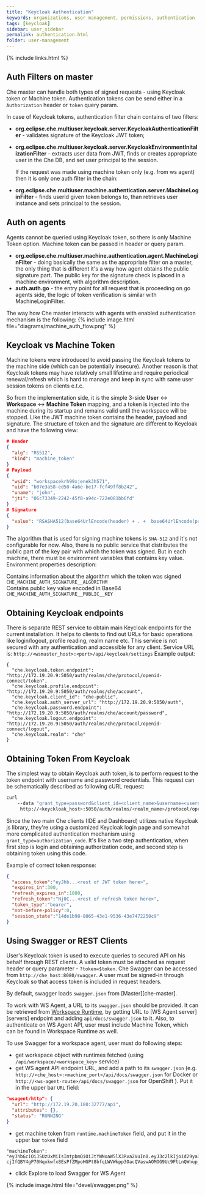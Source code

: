 ```yaml
---
title: "Keycloak Authentication"
keywords: organizations, user management, permissions, authentication
tags: [keycloak]
sidebar: user_sidebar
permalink: authentication.html
folder: user-management
---
```

{% include links.html %}

## Auth Filters on master
 Che master can handle both types of signed requests - using Keycloak token or Machine token.
 Authentication tokens can be send either in a `Authorization` header or `token` query param.

 In case of Keycloak tokens, authentication filter chain contains of two filters:

- **org.eclipse.che.multiuser.keycloak.server.KeycloakAuthenticationFilter** - validates signature of the Keycloak JWT token;
- **org.eclipse.che.multiuser.keycloak.server.KeycloakEnvironmentInitalizationFilter** - extracts user data from JWT, finds or creates
     appropriate user in the Che DB, and set user principal to the session.

  If the request was made using machine token only (e.g. from ws agent) then it is only one auth filter in the chain:

- **org.eclipse.che.multiuser.machine.authentication.server.MachineLoginFilter** - finds userId given token belongs to, than retrieves user instance and sets principal to the session.

## Auth on agents
  Agents cannot be queried using Keycloak token, so there is only Machine Token option. Machine token can be passed in header or query param.

- **org.eclipse.che.multiuser.machine.authentication.agent.MachineLoginFilter** - doing basically the same as the appropriate filter on a master, the only thing that is different it's a way how agent obtains the public signature part. The public key for the signature check is placed in a machine environment, with algorithm description.
- **auth.auth.go** - the entry point for all request that is proceeding on go agents side, the logic of token verification is similar with MachineLoginFilter.

The way how Che master interacts with agents with enabled authentication mechanism is the following:
{% include image.html file="diagrams/machine_auth_flow.png" %}

## Keycloak vs Machine Token

Machine tokens were introduced to avoid passing the Keycloak tokens to the machine side (which can be potentially insecure). Another reason is that Keycloak tokens may have relatively small lifetime and require periodical renewal/refresh which is hard to manage and keep in sync with same user session tokens on clients e.t.c.

So from the implementation side, it is the simple 3-side **User** <-> **Workspace** <-> **Machine Token** mapping, and a token is injected into the machine during its startup and remains valid until the workspace will be stopped.
Like the JWT machine token contains the header, payload and signature. The structure of token and the signature are different to Keycloak and have the following view:
``` json
# Header
{
  "alg": "RS512",
  "kind": "machine_token"
}
# Payload
{
  "wsid": "workspacekrh99xjenek3h571",
  "uid": "b07e3a58-ed50-4a6e-be17-fcf49ff8b242",
  "uname": "john",
  "jti": "06c73349-2242-45f8-a94c-722e081bb6fd"
}
# Signature
{
  "value": "RSASHA512(base64UrlEncode(header) + . +  base64UrlEncode(payload))"
}

```
The algorithm that is used for signing machine tokens is `SHA-512` and it's not configurable for now. Also, there is no public service that distributes the public part of the key pair with which the token was signed. But in each machine, there must be environment variables that contains key value. Environment properties description:

Contains information about the algorithm which the token was signed<br>
`CHE_MACHINE_AUTH_SIGNATURE__ALGORITHM`<br>
Contains public key value encoded in Base64<br>
`CHE_MACHINE_AUTH_SIGNATURE__PUBLIC__KEY`


## Obtaining Keycloak endpoints

There is separate REST service to obtain main Keycloak endpoints for the current installation. It helps to clients to find out URLs for basic operations like login/logout, profile reading, realm name etc. This service is not secured with any authentication and accessible for any client. Service URL is: `http://<wsmaster_host>:<port>/api/keycloak/settings`
Example output:
```
{
  "che.keycloak.token.endpoint": "http://172.19.20.9:5050/auth/realms/che/protocol/openid-connect/token",
  "che.keycloak.profile.endpoint": "http://172.19.20.9:5050/auth/realms/che/account",
  "che.keycloak.client_id": "che-public",
  "che.keycloak.auth_server_url": "http://172.19.20.9:5050/auth",
  "che.keycloak.password.endpoint": "http://172.19.20.9:5050/auth/realms/che/account/password",
  "che.keycloak.logout.endpoint": "http://172.19.20.9:5050/auth/realms/che/protocol/openid-connect/logout",
  "che.keycloak.realm": "che"
}
```

## Obtaining Token From Keycloak

The simplest way to obtain Keycloak auth token, is to perform request to the token endpoint with username and password credentials. This request can be schematically described as following cURL request:

```bash
curl
    --data "grant_type=password&client_id=<client_name>&username=<username>&password=<password>"
     http://<keyckloak_host>:5050/auth/realms/<realm_name>/protocol/openid-connect/token
```

 Since the two main Che clients (IDE and Dashboard) utilizes native Keycloak js library, they're using a customized Keycloak login page and somewhat more complicated authentication mechanism using `grant_type=authorization_code`. It's like a two step authentication, when first step is login and obtaining authorization code, and second step is obtaining token using this code.

 Example of correct token response:

 ```json
 {
   "access_token":"eyJhb...<rest of JWT token here>",
   "expires_in":300,
   "refresh_expires_in":1800,
   "refresh_token":"Nj0C...<rest of refresh token here>",
   "token_type":"bearer",
   "not-before-policy":0,
   "session_state":"14de1b98-8065-43e1-9536-43e7472250c9"
 }
 ```

## Using Swagger or REST Clients

User's Keycloak token is used to execute queries to secured API on his behalf through REST clients. A valid token must be attached as request header or query parameter - `?token=$token`. Che Swagger can be accessed from `http://che_host:8080/swagger`. A user must be signed-in through Keycloak so that access token is included in request headers.

By default, swagger loads `swagger.json` from [Master][che-master].

To work with WS Agent, a URL to its `swagger.json` should be provided. It can be retrieved from [Workspace Runtime](workspace-data-model.html#runtime), by getting URL to [WS Agent server][servers] endpoint and adding `api/docs/swagger.json` to it. Also, to authenticate on WS Agent API, user must include Machine Token, which can be found in Workspace Runtime as well.

To use Swagger for a workspace agent, user must do following steps:

* get workspace object with runtimes fetched (using `/api/workspace/<workspace_key>` service)
* get WS agent API endpoint URL, and add a path to its `swagger.json` (e.g. `http://<che_host>:<machine_port>/api/docs/swagger.json` for Docker or `http://<ws-agent-route>/api/docs/swagger.json` for OpenShift ). Put it in the upper bar `URL` field:

```json
"wsagent/http": {
  "url": "http://172.19.20.180:32777/api",
  "attributes": {},
  "status": "RUNNING"
}
```
* get machine token from `runtime.machineToken` field, and put it in the upper bar `token` field

```
"machineToken": "eyJhbGciOiJSUzUxMiIsImtpbmQiOiJtYWNoaW5lX3Rva2VuIn0.eyJ3c2lkIjoid29ya3NwYWNlMzEiLCJ1aWQiOiJ1c2VyMTMiLCJ1bmFtZSI6InRlc3RVc2VyIiwianRpIjoiOTAwYTUwNWYtYWY4ZS00MWQxLWFhYzktMTFkOGI5OTA5Y2QxIn0.UwU7NDzqnHxTr4vu8UqjZ7-cjIfQBY4gP70Nqxkwfx8EsPfZMpoHGPt8bfqLWVWkpp3OacQVaswAOMOG9Uc9FtLnQWnup_6vvyMo6gchZ1lTZFJMVHIw9RnSJAGFl98adWe3NqE_DdM02PyHb23MoHqE_xd8z3eFhngyaMImhc4",
```

* click Explore to load Swagger for WS Agent

{% include image.html file="devel/swagger.png" %}
